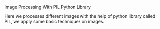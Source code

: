﻿<h>Image Processing With PIL Python Library</h>

Here we processes different images with the help of python library called PIL, we apply some basic techniques on images.
